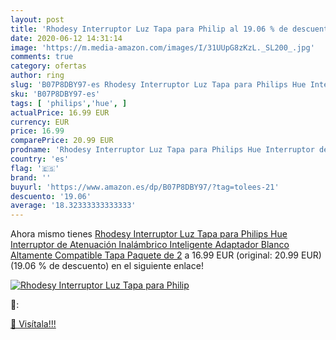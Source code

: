 ```yaml
---
layout: post
title: 'Rhodesy Interruptor Luz Tapa para Philip al 19.06 % de descuento'
date: 2020-06-12 14:31:14
image: 'https://m.media-amazon.com/images/I/31UUpG8zKzL._SL200_.jpg'
comments: true
category: ofertas
author: ring
slug: 'B07P8DBY97-es Rhodesy Interruptor Luz Tapa para Philips Hue Interruptor...'
sku: 'B07P8DBY97-es'
tags: [ 'philips','hue', ]
actualPrice: 16.99 EUR
currency: EUR
price: 16.99
comparePrice: 20.99 EUR
prodname: 'Rhodesy Interruptor Luz Tapa para Philips Hue Interruptor de Atenuación Inalámbrico Inteligente  Adaptador Blanco Altamente Compatible Tapa Paquete de 2'
country: 'es'
flag: '🇪🇸'
brand: ''
buyurl: 'https://www.amazon.es/dp/B07P8DBY97/?tag=tolees-21'
descuento: '19.06'
average: '18.32333333333333'
---
```


Ahora mismo tienes [Rhodesy Interruptor Luz Tapa para Philips Hue Interruptor de Atenuación Inalámbrico Inteligente  Adaptador Blanco Altamente Compatible Tapa Paquete de 2](https://www.amazon.es/dp/B07P8DBY97/?tag=tolees-21) a 16.99 EUR (original: 20.99 EUR) (19.06 %  de descuento) en el siguiente enlace!

[![Rhodesy Interruptor Luz Tapa para Philip](https://m.media-amazon.com/images/I/31UUpG8zKzL._SL200_.jpg)](https://www.amazon.es/dp/B07P8DBY97/?tag=tolees-21)

🔎:


[🛒 Visítala!!!](https://www.amazon.es/dp/B07P8DBY97/?tag=tolees-21)
